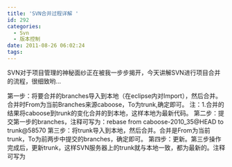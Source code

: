 ```yaml
---
title: 'SVN合并过程详解 '
id: 292
categories:
  - Svn
  - 版本控制
date: 2011-08-26 06:02:24
tags:
---
```


SVN对于项目管理的神秘面纱正在被我一步步揭开，今天讲解SVN进行项目合并的流程，很细致哟...

第一步：将要合并的branches导入到本地（在eclipse内对Import），然后合并。合并时From为当前Branches来源caboose，To为trunk,确定即可。
注：1.合并的结果将caboose到trunk的变化合并的到本地，这样本地为最新代码。
第二步：提交第一步的branches，注释可写为：rebase from caboose-2010_35@HEAD to trunk@58570
第三步：将trunk导入到本地，然后合并。合并是From为当前trunk，To为前两步中提交的branches，确定即可。
第四步：更新。第三步操作完成后，更新trunk，这样SVN服务器上的trunk就与本地一致，都为最新的。注释可写为